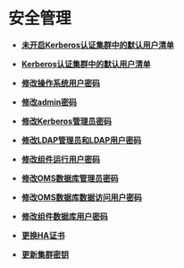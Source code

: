 # 安全管理<a name="ZH-CN_TOPIC_0173397673"></a>

-   **[未开启Kerberos认证集群中的默认用户清单](未开启Kerberos认证集群中的默认用户清单.md)**  

-   **[Kerberos认证集群中的默认用户清单](Kerberos认证集群中的默认用户清单-安全.md)**  

-   **[修改操作系统用户密码](修改操作系统用户密码.md)**  

-   **[修改admin密码](修改admin密码.md)**  

-   **[修改Kerberos管理员密码](修改Kerberos管理员密码.md)**  

-   **[修改LDAP管理员和LDAP用户密码](修改LDAP管理员和LDAP用户密码.md)**  

-   **[修改组件运行用户密码](修改组件运行用户密码.md)**  

-   **[修改OMS数据库管理员密码](修改OMS数据库管理员密码.md)**  

-   **[修改OMS数据库数据访问用户密码](修改OMS数据库数据访问用户密码.md)**  

-   **[修改组件数据库用户密码](修改组件数据库用户密码.md)**  

-   **[更换HA证书](更换HA证书.md)**  

-   **[更新集群密钥](更新集群密钥.md)**  


